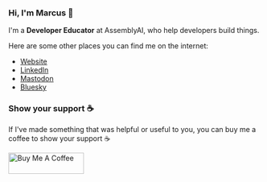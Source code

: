 ### Hi, I'm Marcus 👋

I'm a **Developer Educator** at AssemblyAI, who help developers build things.

Here are some other places you can find me on the internet:

- [Website](https://marcusolsson.dev)
- [LinkedIn](https://linkedin.com/in/marcusolsson1)
- <a rel="me" href="https://hachyderm.io/@marcusolsson">Mastodon</a>
- [Bluesky](https://bsky.app/profile/marcusolsson.dev)

### Show your support ☕️

If I've made something that was helpful or useful to you, you can buy me a coffee to show your support ☕️ 

<a href="https://www.buymeacoffee.com/marcusolsson" target="_blank"><img src="https://cdn.buymeacoffee.com/buttons/v2/default-yellow.png" alt="Buy Me A Coffee" style="height: 42px !important;width: 150px !important;" ></a>
